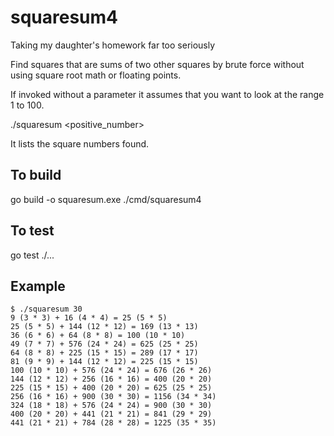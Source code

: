 # squaresum4
Taking my daughter's homework far too seriously

Find squares that are sums of two other squares by brute force without using square root math or floating points.

If invoked without a parameter it assumes that you want to look at the range 1 to 100.

./squaresum <positive_number>

It lists the square numbers found.

## To build

go build -o squaresum.exe ./cmd/squaresum4

## To test

go test ./...

## Example
    $ ./squaresum 30
    9 (3 * 3) + 16 (4 * 4) = 25 (5 * 5)
    25 (5 * 5) + 144 (12 * 12) = 169 (13 * 13)
    36 (6 * 6) + 64 (8 * 8) = 100 (10 * 10)
    49 (7 * 7) + 576 (24 * 24) = 625 (25 * 25)
    64 (8 * 8) + 225 (15 * 15) = 289 (17 * 17)
    81 (9 * 9) + 144 (12 * 12) = 225 (15 * 15)
    100 (10 * 10) + 576 (24 * 24) = 676 (26 * 26)
    144 (12 * 12) + 256 (16 * 16) = 400 (20 * 20)
    225 (15 * 15) + 400 (20 * 20) = 625 (25 * 25)
    256 (16 * 16) + 900 (30 * 30) = 1156 (34 * 34)
    324 (18 * 18) + 576 (24 * 24) = 900 (30 * 30)
    400 (20 * 20) + 441 (21 * 21) = 841 (29 * 29)
    441 (21 * 21) + 784 (28 * 28) = 1225 (35 * 35)
